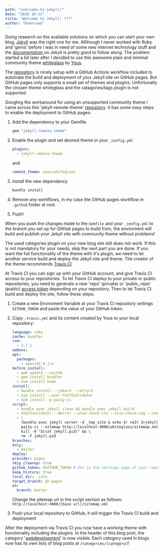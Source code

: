 ```yaml
---
path: "/welcome-to-jekyll/"
date: "2020-10-13"
title: "Welcome to Jekyll! ???"
author: "Koenraad"
---
```


Doing research on the available solutions on which you can start your own blog, [Jekyll](https://jekyllrb.com/) was the right one for me. Allthough I never worked with Ruby and 'gems' before I was in need of some new internet technology stuff and the [documentation](https://jekyllrb.com/docs/home) on Jekyll is pretty good to follow along. The problem started a bit later after I decided to use this awesome plain and minimal community theme [whiteglass](https://github.com/yous/whiteglass) by [Yous](https://github.com/yous).

The [repository](https://github.com/yous/whiteglass) is nicely setup with a GitHub Actions workflow included to automate the build and deployment of your Jekyll site on GitHub pages. But GitHub pages only supports a small set of themes and plugins. Unfortunatly the chosen theme whiteglass and the catagories/tags plugin is not supported.

Googling the workaround for using an unsupported community theme I came across this 'jekyll-remote-theme' [repository](https://github.com/benbalter/jekyll-remote-theme). It has some easy steps to enable the deployment to GitHub pages:

1. Add the dependency to your Gemfile

   ```ruby
   gem "jekyll-remote-theme"
   ```

2. Enable the plugin and set desired theme in your `_config.yml`

   ```yml
   plugins:
     - jekyll-remote-theme
   ```

   and

   ```yml
   remote_theme: yous/whiteglass
   ```

3. Install the new dependency

   ```Ruby
   bundle install
   ```

4. Remove any workflows, in my case the GitHub pages workflow in `.github` folder at root.

5. Push!

When you push the changes made to the `Gemfile` and your `_config.yml` to the branch you set up for GitHub pages to build from, the enviroment will build and publish your Jekyll site with community theme without problems!

The used categories plugin on your new blog site still does not work. If this is not mandatory for your needs, skip the next part you are done. If you want the full functionality of the theme with it's plugin, we need to let another service build and deploy the Jekyll site and theme. The creator of the theme recommends [Travis CI](https://travis-ci.com/).

At Travis CI you can sign up with your GitHub account, and give Travis CI access to your repositories.
To let Travis CI deploy to your private or public repositories, you need to generate a new 'repo' (private) or 'public_repo' (public) [access token](https://github.com/settings/tokens) depending on your repository. Then to let Travis CI build and deploy the site, follow these steps:

1. Create a new Enviroment Variable at your Travis CI repository settings `GITHUB_TOKEN` and paste the value of your GitHub token.

2. Copy `.travis.yml` and its content created by Yous to your local repository:

   ```yaml
   language: ruby
   cache: bundler
   rvm:
     - 2.7.1
   addons:
   apt:
     packages:
       - openjdk-8-jre
   before_install:
     - gem update --system
     - gem install bundler
     - nvm install node
   install:
     - bundle install --jobs=3 --retry=3
     - pip install --user html5validator
     - npm install -g pa11y-ci
   script:
     - bundle exec jekyll clean && bundle exec jekyll build
     - html5validator --Werror --also-check-css --also-check-svg --root _site/
     - |
       (bundle exec jekyll server -d _tmp_site & echo $! >&3) 3>jekyll.pid | grep -q 'Server running' && \
       pa11y-ci --sitemap http://localhost:4000/whiteglass/sitemap.xml && \
       kill -9 "$(cat jekyll.pid)" && \
       rm -f jekyll.pid
   branches:
   only:
     - master
   deploy:
   provider: pages
   skip_cleanup: true
   github_token: $GITHUB_TOKEN # Set in the settings page of your repository, as a secure variable
   keep_history: true
   local_dir: _site
   target_branch: gh-pages
   on:
     branch: master
   ```

   Change the sitemap url in the script section as follows: `http://localhost:4000/[base url]/sitemap.xml`

3. Push your local repository to GitHub, it will trigger the Travis CI build and deployment

After the deployment via Travis CI you now have a working theme with functionality including the plugins. In the header of this blog post, the category '[webdevelopment](/categories/webdevelopment)' is now visible. Each category used in blogs now has its own lists of blog posts at `/categories/[category]`!
